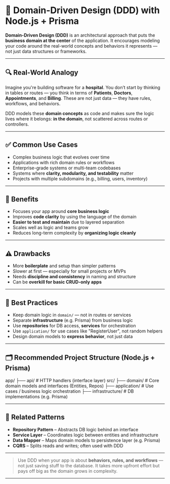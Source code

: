 # 🧠 Domain-Driven Design (DDD) with Node.js + Prisma

**Domain-Driven Design (DDD)** is an architectural approach that puts the **business domain at the center** of the application. It encourages modeling your code around the real-world concepts and behaviors it represents — not just data structures or frameworks.

---

## 🔍 Real-World Analogy

Imagine you're building software for a **hospital**. You don’t start by thinking in tables or routes — you think in terms of **Patients**, **Doctors**, **Appointments**, and **Billing**. These are not just data — they have rules, workflows, and behaviors.

DDD models these **domain concepts** as code and makes sure the logic lives where it belongs: **in the domain**, not scattered across routes or controllers.

---

## ✅ Common Use Cases

- Complex business logic that evolves over time
- Applications with rich domain rules or workflows
- Enterprise-grade systems or multi-team codebases
- Systems where **clarity, modularity, and testability** matter
- Projects with multiple subdomains (e.g., billing, users, inventory)

---

## 🧠 Benefits

- Focuses your app around **core business logic**
- Improves **code clarity** by using the language of the domain
- **Easier to test and maintain** due to layered separation
- Scales well as logic and teams grow
- Reduces long-term complexity by **organizing logic cleanly**

---

## ⚠️ Drawbacks

- More **boilerplate** and setup than simpler patterns
- Slower at first — especially for small projects or MVPs
- Needs **discipline and consistency** in naming and structure
- Can be **overkill for basic CRUD-only apps**

---

## 📌 Best Practices

- Keep domain logic in `domain/` — not in routes or services
- Separate **infrastructure** (e.g. Prisma) from business logic
- Use **repositories** for DB access, **services** for orchestration
- Use `application/` for use cases like "RegisterUser", not random helpers
- Design domain models to **express behavior**, not just data

---

## 🗂️ Recommended Project Structure (Node.js + Prisma)

app/
├── api/                # HTTP handlers (interface layer)
src/
├── domain/             # Core domain models and interfaces (Entities, Repos)
├── application/        # Use cases / business logic orchestration
├── infrastructure/     # DB implementations (e.g. Prisma)


---

## 🔗 Related Patterns

- **Repository Pattern** – Abstracts DB logic behind an interface
- **Service Layer** – Coordinates logic between entities and infrastructure
- **Data Mapper** – Maps domain models to persistence layer (e.g. Prisma)
- **CQRS** – Splits reads and writes; often used with DDD

---

> Use DDD when your app is about **behaviors, rules, and workflows** — not just saving stuff to the database. It takes more upfront effort but pays off big as the domain grows in complexity.

---

